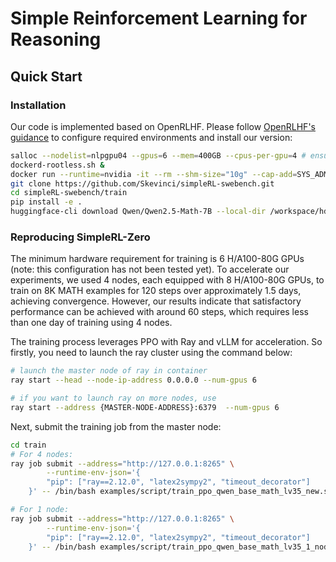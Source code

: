 
# Simple Reinforcement Learning for Reasoning

## Quick Start

### Installation

Our code is implemented based on OpenRLHF. Please follow [OpenRLHF's guidance](https://github.com/OpenRLHF/OpenRLHF/tree/main?tab=readme-ov-file#installation) to configure required environments and install our version:

```bash
salloc --nodelist=nlpgpu04 --gpus=6 --mem=400GB --cpus-per-gpu=4 # ensure number of cpus
dockerd-rootless.sh &
docker run --runtime=nvidia -it --rm --shm-size="10g" --cap-add=SYS_ADMIN -v $PWD:/openrlhf nvcr.io/nvidia/pytorch:24.07-py3 bash
git clone https://github.com/Skevinci/simpleRL-swebench.git
cd simpleRL-swebench/train
pip install -e .
huggingface-cli download Qwen/Qwen2.5-Math-7B --local-dir /workspace/hdfs/model_hub
```

### Reproducing SimpleRL-Zero
The minimum hardware requirement for training is 6 H/A100-80G GPUs (note: this configuration has not been tested yet). To accelerate our experiments, we used 4 nodes, each equipped with 8 H/A100-80G GPUs, to train on 8K MATH examples for 120 steps over approximately 1.5 days, achieving convergence. However, our results indicate that satisfactory performance can be achieved with around 60 steps, which requires less than one day of training using 4 nodes.

The training process leverages PPO with Ray and vLLM for acceleration. So firstly, you need to launch the ray cluster using the command below:
```bash
# launch the master node of ray in container
ray start --head --node-ip-address 0.0.0.0 --num-gpus 6

# if you want to launch ray on more nodes, use
ray start --address {MASTER-NODE-ADDRESS}:6379  --num-gpus 6
```

Next, submit the training job from the master node:

```bash
cd train
# For 4 nodes:
ray job submit --address="http://127.0.0.1:8265" \
        --runtime-env-json='{
        "pip": ["ray==2.12.0", "latex2sympy2", "timeout_decorator"]
    }' -- /bin/bash examples/script/train_ppo_qwen_base_math_lv35_new.sh

# For 1 node:
ray job submit --address="http://127.0.0.1:8265" \
        --runtime-env-json='{
        "pip": ["ray==2.12.0", "latex2sympy2", "timeout_decorator"]
    }' -- /bin/bash examples/script/train_ppo_qwen_base_math_lv35_1_node.sh

```
